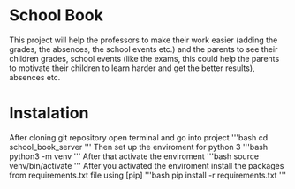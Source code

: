 # School Book
This project will help the professors to make their work easier (adding the grades, the absences, the school events etc.)
and the parents to see their children grades, school events (like the exams, this could help the parents to motivate
their children to learn harder and get the better results), absences etc.

# Instalation
After cloning git repository open terminal and go into project
'''bash
cd school_book_server
'''
Then set up the enviroment for python 3
'''bash
python3 -m venv
'''
After that activate the enviroment
'''bash
source venv/bin/activate
'''
After you activated the enviroment install the packages from requirements.txt file using [pip]
'''bash
pip install -r requirements.txt
'''
